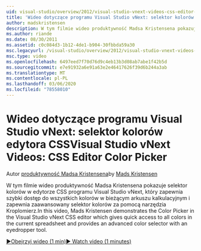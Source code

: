 ```yaml
---
uid: visual-studio/overview/2012/visual-studio-vnext-videos-css-editor-color-picker
title: 'Wideo dotyczące programu Visual Studio vNext: selektor kolorów edytora CSS | Microsoft Docs'
author: madskristensen
description: W tym filmie wideo produktywność Madsa Kristensena pokazuje selektor kolorów w edytorze CSS programu Visual Studio vNext, który pokazuje kolory w bieżącym arkuszu kalkulacyjnym i zapewnia...
ms.author: riande
ms.date: 08/30/2011
ms.assetid: c0c084d3-1b12-4de1-b904-30fbbda59a30
msc.legacyurl: /visual-studio/overview/2012/visual-studio-vnext-videos-css-editor-color-picker
msc.type: video
ms.openlocfilehash: 6497eed7f70d76d9c4eb13b3d08ab7abe1f42b5d
ms.sourcegitcommit: e7e91932a6e91a63e2e46417626f39d6b244a3ab
ms.translationtype: MT
ms.contentlocale: pl-PL
ms.lasthandoff: 03/06/2020
ms.locfileid: "78558010"
---
```

# <a name="visual-studio-vnext-videos-css-editor-color-picker"></a><span data-ttu-id="51b90-103">Wideo dotyczące programu Visual Studio vNext: selektor kolorów edytora CSS</span><span class="sxs-lookup"><span data-stu-id="51b90-103">Visual Studio vNext Videos: CSS Editor Color Picker</span></span>

<span data-ttu-id="51b90-104">Autor [produktywność Madsa Kristensena](https://github.com/madskristensen)</span><span class="sxs-lookup"><span data-stu-id="51b90-104">by [Mads Kristensen](https://github.com/madskristensen)</span></span>

<span data-ttu-id="51b90-105">W tym filmie wideo produktywność Madsa Kristensena pokazuje selektor kolorów w edytorze CSS programu Visual Studio vNext, który zapewnia szybki dostęp do wszystkich kolorów w bieżącym arkuszu kalkulacyjnym i zapewnia zaawansowany selektor kolorów za pomocą narzędzia Kroplomierz.</span><span class="sxs-lookup"><span data-stu-id="51b90-105">In this video, Mads Kristensen demonstrates the Color Picker in the Visual Studio vNext CSS editor which gives quick access to all colors in the current spreadsheet and provides an advanced color selector with an eyedropper tool.</span></span>

[<span data-ttu-id="51b90-106">&#9654;Obejrzyj wideo (1 min)</span><span class="sxs-lookup"><span data-stu-id="51b90-106">&#9654; Watch video (1 minutes)</span></span>](https://channel9.msdn.com/Blogs/ASP-NET-Site-Videos/visual-studio-vnext-videos-css-editor-color-picker)
